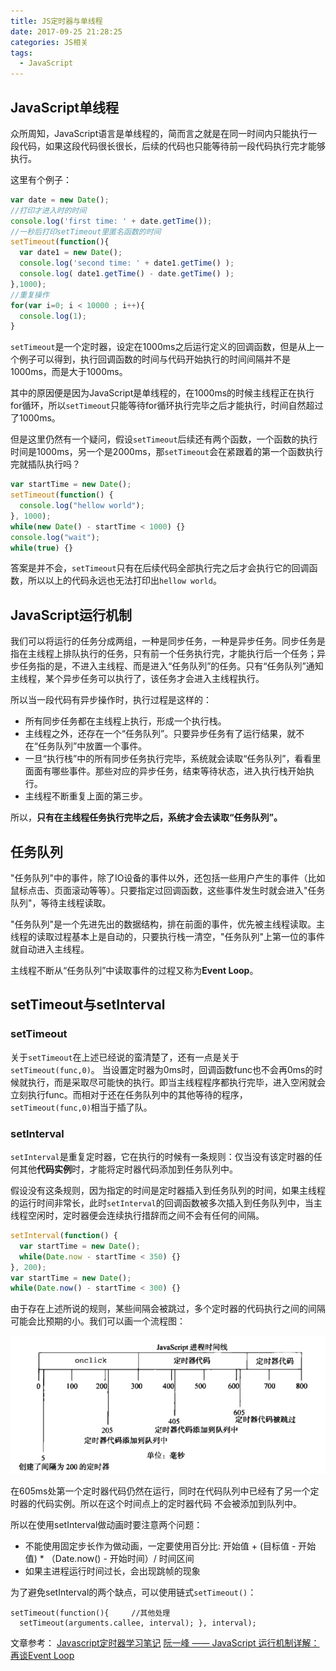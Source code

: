 ```yaml
---
title: JS定时器与单线程
date: 2017-09-25 21:28:25
categories: JS相关
tags: 
  - JavaScript
---
```

## JavaScript单线程

众所周知，JavaScript语言是单线程的，简而言之就是在同一时间内只能执行一段代码，如果这段代码很长很长，后续的代码也只能等待前一段代码执行完才能够执行。

这里有个例子：
```javascript
var date = new Date();
//打印才进入时的时间
console.log('first time: ' + date.getTime());
//一秒后打印setTimeout里匿名函数的时间
setTimeout(function(){
  var date1 = new Date();
  console.log('second time: ' + date1.getTime() );
  console.log( date1.getTime() - date.getTime() );
},1000);
//重复操作
for(var i=0; i < 10000 ; i++){
  console.log(1);
}
```

`setTimeout`是一个定时器，设定在1000ms之后运行定义的回调函数，但是从上一个例子可以得到，执行回调函数的时间与代码开始执行的时间间隔并不是1000ms，而是大于1000ms。

其中的原因便是因为JavaScript是单线程的，在1000ms的时候主线程正在执行for循环，所以`setTimeout`只能等待for循环执行完毕之后才能执行，时间自然超过了1000ms。

但是这里仍然有一个疑问，假设`setTimeout`后续还有两个函数，一个函数的执行时间是1000ms，另一个是2000ms，那`setTimeout`会在紧跟着的第一个函数执行完就插队执行吗？

```javascript
var startTime = new Date();
setTimeout(function() {
  console.log("hellow world");
}, 1000);
while(new Date() - startTime < 1000) {}
console.log("wait");
while(true) {}
```

答案是并不会，`setTimeout`只有在后续代码全部执行完之后才会执行它的回调函数，所以以上的代码永远也无法打印出`hellow world`。

## JavaScript运行机制

我们可以将运行的任务分成两组，一种是同步任务，一种是异步任务。同步任务是指在主线程上排队执行的任务，只有前一个任务执行完，才能执行后一个任务；异步任务指的是，不进入主线程、而是进入“任务队列”的任务。只有“任务队列”通知主线程，某个异步任务可以执行了，该任务才会进入主线程执行。

所以当一段代码有异步操作时，执行过程是这样的：

* 所有同步任务都在主线程上执行，形成一个执行栈。
* 主线程之外，还存在一个“任务队列”。只要异步任务有了运行结果，就不在“任务队列”中放置一个事件。
* 一旦“执行栈”中的所有同步任务执行完毕，系统就会读取“任务队列”，看看里面面有哪些事件。那些对应的异步任务，结束等待状态，进入执行栈开始执行。
* 主线程不断重复上面的第三步。

所以，**只有在主线程任务执行完毕之后，系统才会去读取“任务队列”。**

## 任务队列

"任务队列"中的事件，除了IO设备的事件以外，还包括一些用户产生的事件（比如鼠标点击、页面滚动等等）。只要指定过回调函数，这些事件发生时就会进入"任务队列"，等待主线程读取。

"任务队列"是一个先进先出的数据结构，排在前面的事件，优先被主线程读取。主线程的读取过程基本上是自动的，只要执行栈一清空，"任务队列"上第一位的事件就自动进入主线程。

主线程不断从“任务队列”中读取事件的过程又称为**Event Loop**。

## setTimeout与setInterval

### setTimeout

关于`setTimeout`在上述已经说的蛮清楚了，还有一点是关于`setTimeout(func,0)`。
当设置定时器为0ms时，回调函数func也不会再0ms的时候就执行，而是采取尽可能快的执行。即当主线程程序都执行完毕，进入空闲就会立刻执行func。而相对于还在任务队列中的其他等待的程序，`setTimeout(func,0)`相当于插了队。

### setInterval

`setInterval`是重复定时器，它在执行的时候有一条规则：仅当没有该定时器的任何其他**代码实例**时，才能将定时器代码添加到任务队列中。

假设没有这条规则，因为指定的时间是定时器插入到任务队列的时间，如果主线程的运行时间非常长，此时`setInterval`的回调函数被多次插入到任务队列中，当主线程空闲时，定时器便会连续执行措辞而之间不会有任何的间隔。

```javascript
setInterval(function() {
  var startTime = new Date();
  while(Date.now - startTime < 350) {}
}, 200);
var startTime = new Date();
while(Date.now() - startTime < 300) {}
```

由于存在上述所说的规则，某些间隔会被跳过，多个定时器的代码执行之间的间隔可能会比预期的小。我们可以画一个流程图：

![](https://github.com/Yx1aoq1/Yx1aoq1.github.io/raw/master/images/settimeout.png)

在605ms处第一个定时器代码仍然在运行，同时在代码队列中已经有了另一个定时器的代码实例。所以在这个时间点上的定时器代码 不会被添加到队列中。

所以在使用setInterval做动画时要注意两个问题：

* 不能使用固定步长作为做动画，一定要使用百分比: 开始值 + (目标值 - 开始值) * （Date.now() - 开始时间）/ 时间区间
* 如果主进程运行时间过长，会出现跳帧的现象

为了避免setInterval的两个缺点，可以使用链式`setTimeout()`：
```
setTimeout(function(){     //其他处理
  setTimeout(arguments.callee, interval); }, interval);
```

文章参考：
[Javascript定时器学习笔记](https://yq.aliyun.com/wenji/1646)
[阮一峰 —— JavaScript 运行机制详解：再谈Event Loop](http://www.ruanyifeng.com/blog/2014/10/event-loop.html)